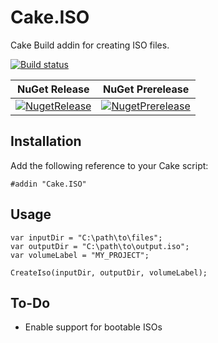 # Cake.ISO

Cake Build addin for creating ISO files.

[![Build status](https://ci.appveyor.com/api/projects/status/smkq9ya8m7sa0mpg?svg=true)](https://ci.appveyor.com/project/cakecontrib/cake-iso)

| NuGet Release | NuGet Prerelease |
|---------------|------------------|
|[![NugetRelease](https://img.shields.io/nuget/v/Cake.ISO.svg)](https://www.nuget.org/packages/Cake.ISO/) | [![NugetPrerelease](https://img.shields.io/nuget/vpre/Cake.ISO.svg)](https://www.nuget.org/packages/Cake.ISO/)

## Installation
Add the following reference to your Cake script:
```
#addin "Cake.ISO"
```

## Usage
```
var inputDir = "C:\path\to\files";
var outputDir = "C:\path\to\output.iso";
var volumeLabel = "MY_PROJECT";

CreateIso(inputDir, outputDir, volumeLabel);
```

## To-Do
* Enable support for bootable ISOs
